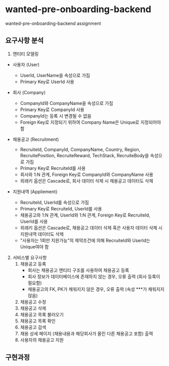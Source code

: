 # wanted-pre-onboarding-backend
wanted-pre-onboarding-backend assignment

## 요구사항 분석

1. 엔티티 모델링
 * 사용자 (User)
   - UserId, UserName을 속성으로 가짐
   - Primary Key로 UserId 사용
 * 회사 (Company)
   - CompanyId와 CompanyName을 속성으로 가짐
   - Primary Key로 CompanyId 사용
   - CompanyId는 등록 시 변경될 수 없음
   - Foreign Key로 지정되기 위하여 Company Name은 Unique로 지정되어야 함
  
 * 채용공고 (Recruitment)
   - RecruiteId, CompanyId, CompanyName, Country, Region, RecruitePosition, RecruiteReward, TechStack, RecruiteBody을 속성으로 가짐
   - Primary Key로 RecruiteId를 사용
   - 회사와 1:N 관계, Foreign Key로 CompanyId와 CompanyName 사용
   - 외래키 옵션은 Cascade로, 회사 데이터 삭제 시 채용공고 데이터도 삭제
  
 * 지원내역 (Appliement)
   - RecruiteId, UserId를 속성으로 가짐
   - Primary Key로 RecruiteId, UserId를 사용
   - 채용공고와 1:N 관계, UserId와 1:N 관계, Foreign Key로 RecruiteId, UserId를 사용
   - 외래키 옵션은 Cascade로, 채용공고 데이터 삭제 혹은 사용자 데이터 삭제 시 지원내역 데이터도 삭제
   - "사용자는 1회만 지원가능"의 제약조건에 의해 RecruiteId와 UserId는 Unique여야 함
     
2. 서비스별 요구사항
   1. 채용공고 등록
      - 회사는 채용공고 엔티티 구조를 사용하여 채용공고 등록
      - 회사 정보가 데이터베이스에 존재하지 않는 경우, 오류 출력 (회사 등록이 필요함)
      - 채용공고의 FK, PK가 채워지지 않은 경우, 오류 출력 (속성 ***가 채워지지 않음)
   2. 채용공고 수정
   3. 채용공고 삭제
   4. 채용공고 목록 불러오기
     1. 채용공고 목록 확인
     2. 채용공고 검색
   5. 채용 상세 페이지 (채용내용과 해당회사가 올린 다른 채용공고 포함) 출력   
   6. 사용자의 채용공고 지원
 
## 구현과정

